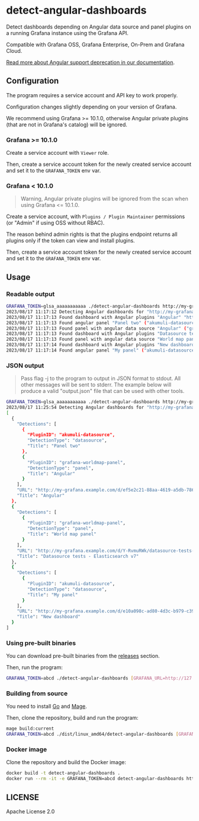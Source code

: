 # detect-angular-dashboards

Detect dashboards depending on Angular data source and panel plugins on a running Grafana instance using the Grafana API.

Compatible with Grafana OSS, Grafana Enterprise, On-Prem and Grafana Cloud.

[Read more about Angular support deprecation in our documentation](https://grafana.com/docs/grafana/latest/developers/angular_deprecation/).

## Configuration

The program requires a service account and API key to work properly.

Configuration changes slightly depending on your version of Grafana.

We recommend using Grafana >= 10.1.0, otherwise Angular private plugins (that are not in Grafana's catalog) will be ignored.

### Grafana >= 10.1.0

Create a service account with `Viewer` role.

Then, create a service account token for the newly created service account and set it to the `GRAFANA_TOKEN` env var.

### Grafana < 10.1.0

> Warning, Angular private plugins will be ignored from the scan when using Grafana <= 10.1.0.

Create a service account, with `Plugins / Plugin Maintainer` permissions (or "Admin" if using OSS without RBAC).

The reason behind admin rights is that the plugins endpoint returns all plugins only if the token can view and install plugins.

Then, create a service account token for the newly created service account and set it to the `GRAFANA_TOKEN` env var.



## Usage

### Readable output

```bash
GRAFANA_TOKEN=glsa_aaaaaaaaaaa ./detect-angular-dashboards http://my-grafana.example.com/api
2023/08/17 11:17:12 Detecting Angular dashboards for "http://my-grafana.example.com/api"
2023/08/17 11:17:13 Found dashboard with Angular plugins "Angular" "http://my-grafana.example.com/d/ef5e2c21-88aa-4619-a5db-786cc1dd37a9/angular":
2023/08/17 11:17:13 Found angular panel "Panel two" ("akumuli-datasource")
2023/08/17 11:17:13 Found panel with angular data source "Angular" ("grafana-worldmap-panel")
2023/08/17 11:17:13 Found dashboard with Angular plugins "Datasource tests - Elasticsearch v7" "http://my-grafana.example.com/d/Y-RvmuRWk/datasource-tests-elasticsearch-v7":
2023/08/17 11:17:13 Found panel with angular data source "World map panel" ("grafana-worldmap-panel")
2023/08/17 11:17:14 Found dashboard with Angular plugins "New dashboard" "http://my-grafana.example.com/d/e10a098c-ad80-4d3c-b979-c39a4ce41183/new-dashboard":
2023/08/17 11:17:14 Found angular panel "My panel" ("akumuli-datasource")
```

### JSON output

> Pass flag -j to the program to output in JSON format to stdout. All other messages will be sent to stderr.
> The example below will produce a valid "output.json" file that can be used with other tools.

```bash
GRAFANA_TOKEN=glsa_aaaaaaaaaaa ./detect-angular-dashboards http://my-grafana.example.com/api | tee output.json
2023/08/17 11:25:54 Detecting Angular dashboards for "http://my-grafana.example.com/api"
[
  {
    "Detections": [
      {
        "PluginID": "akumuli-datasource",
        "DetectionType": "datasource",
        "Title": "Panel two"
      },
      {
        "PluginID": "grafana-worldmap-panel",
        "DetectionType": "panel",
        "Title": "Angular"
      }
    ],
    "URL": "http://my-grafana.example.com/d/ef5e2c21-88aa-4619-a5db-786cc1dd37a9/angular",
    "Title": "Angular"
  },
  {
    "Detections": [
      {
        "PluginID": "grafana-worldmap-panel",
        "DetectionType": "panel",
        "Title": "World map panel"
      }
    ],
    "URL": "http://my-grafana.example.com/d/Y-RvmuRWk/datasource-tests-elasticsearch-v7",
    "Title": "Datasource tests - Elasticsearch v7"
  },
  {
    "Detections": [
      {
        "PluginID": "akumuli-datasource",
        "DetectionType": "datasource",
        "Title": "My panel"
      }
    ],
    "URL": "http://my-grafana.example.com/d/e10a098c-ad80-4d3c-b979-c39a4ce41183/new-dashboard",
    "Title": "New dashboard"
  }
]
```

### Using pre-built binaries

You can download pre-built binaries from the [releases](https://github.com/grafana/detect-angular-dashboards/releases) section.

Then, run the program:

```bash
GRAFANA_TOKEN=abcd ./detect-angular-dashboards [GRAFANA_URL=http://127.0.0.1:3000/api]
````

### Building from source

You need to install [Go](https://go.dev) and [Mage](https://magefile.org/).

Then, clone the repository, build and run the program:

```bash
mage build:current
GRAFANA_TOKEN=abcd ./dist/linux_amd64/detect-angular-dashboards [GRAFANA_URL=http://127.0.0.1:3000/api]
```

### Docker image

Clone the repository and build the Docker image:

```bash
docker build -t detect-angular-dashboards .
docker run --rm -it -e GRAFANA_TOKEN=abcd detect-angular-dashboards http://172.17.0.1:3000/api
```


## LICENSE

Apache License 2.0
